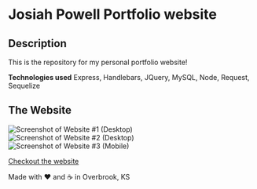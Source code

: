 # Josiah Powell Portfolio website

## Description

This is the repository for my personal portfolio website!

<b>Technologies used</b>
Express, Handlebars, JQuery, MySQL, Node, Request, Sequelize

## The Website

![Screenshot of Website #1 (Desktop)](https://josiah-powell.herokuapp.com/images/screenshot-1.png)
![Screenshot of Website #2 (Desktop)](https://josiah-powell.herokuapp.com/images/screenshot-2.png)
![Screenshot of Website #3 (Mobile)](https://josiah-powell.herokuapp.com/images/screenshot-3.png)

[Checkout the website](https://josiah-powell.herokuapp.com/)


Made with ❤ and ☕ in Overbrook, KS
